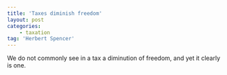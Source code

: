 ```yaml
---
title: 'Taxes diminish freedom'
layout: post
categories:
    - taxation
tag: 'Herbert Spencer'
---
```


We do not commonly see in a tax a diminution of freedom, and yet it clearly is one.